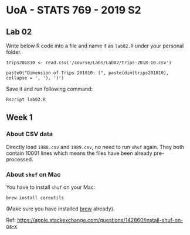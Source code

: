 # UoA - STATS 769 - 2019 S2

## Lab 02

Write below R code into a file and name it as `lab02.R` under your personal folder.
```
trips201810 <- read.csv('/course/Labs/Lab02/trips-2018-10.csv')

paste0("Dimension of Trips 201810: (", paste(dim(trips201810), collapse = ', '), ')')
```

Save it and run following command:
```
Rscript lab02.R
```


## Week 1
### About CSV data
Directly load `1988.csv` and `1989.csv`, no need to run `shuf` again. They both contain 10001 lines which means the files have been already pre-processed.

### About `shuf` on Mac
You have to install `shuf` on your Mac: 

```
brew install coreutils
``` 
(Make sure you have installed [brew](https://brew.sh/) already).

Ref: https://apple.stackexchange.com/questions/142860/install-shuf-on-os-x
